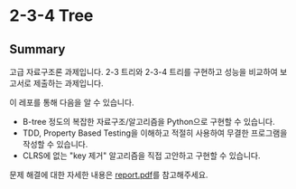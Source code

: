 # 2-3-4 Tree
## Summary
고급 자료구조론 과제입니다. 2-3 트리와 2-3-4 트리를 구현하고 성능을 비교하여 보고서로 제출하는 과제입니다.

이 레포를 통해 다음을 알 수 있습니다.
- B-tree 정도의 복잡한 자료구조/알고리즘을 Python으로 구현할 수 있습니다.
- TDD, Property Based Testing을 이해하고 적절히 사용하여 무결한 프로그램을 작성할 수 있습니다.
- CLRS에 없는 "key 제거" 알고리즘을 직접 고안하고 구현할 수 있습니다.

문제 해결에 대한 자세한 내용은 [report.pdf](./report.pdf)를 참고해주세요.